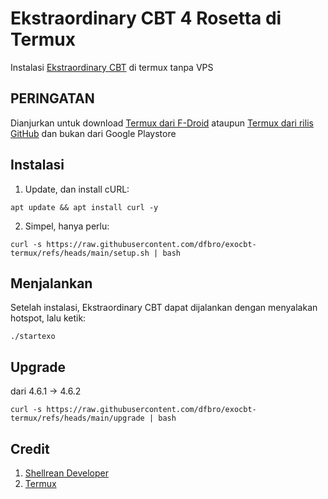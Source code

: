 # Ekstraordinary CBT 4 Rosetta di Termux
Instalasi [Ekstraordinary CBT](https://ekstraordinary.com/) di termux tanpa VPS

## PERINGATAN

Dianjurkan untuk download [Termux dari F-Droid](https://f-droid.org/en/packages/com.termux/) ataupun [Termux dari rilis GitHub](https://github.com/termux/termux-app/releases) dan bukan dari Google Playstore

## Instalasi

1. Update, dan install cURL:

```
apt update && apt install curl -y
```

2. Simpel, hanya perlu:

```
curl -s https://raw.githubusercontent.com/dfbro/exocbt-termux/refs/heads/main/setup.sh | bash
```

## Menjalankan

Setelah instalasi, Ekstraordinary CBT dapat dijalankan dengan menyalakan hotspot, lalu ketik:

```
./startexo
```

## Upgrade

dari 4.6.1 -> 4.6.2


```
curl -s https://raw.githubusercontent.com/dfbro/exocbt-termux/refs/heads/main/upgrade | bash
```

## Credit

1. [Shellrean Developer](https://github.com/shellrean-dev)
2. [Termux](https://github.com/termux/termux-app)
